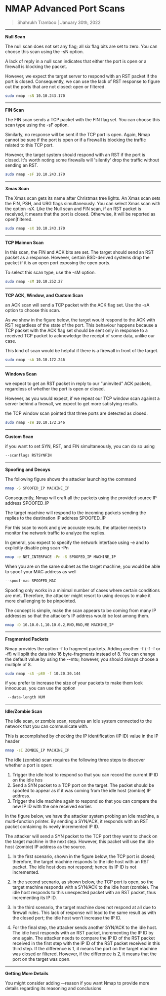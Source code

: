 # NMAP Advanced Port Scans

> Shahrukh Tramboo | January 30th, 2022

--------------------------------------

**Null Scan**

The null scan does not set any flag; all six flag bits are set to zero. You can choose this scan using the -sN option. 

A lack of reply in a null scan indicates that either the port is open or a firewall is blocking the packet.

However, we expect the target server to respond with an RST packet if the port is closed.
Consequently, we can use the lack of RST response to figure out the ports that are not closed: open or filtered.

```bash
sudo nmap -sN 10.10.243.170
```

-----------------------------------------------------

**FIN Scan**

The FIN scan sends a TCP packet with the FIN flag set. You can choose this scan type using the -sF option.

Similarly, no response will be sent if the TCP port is open. Again, Nmap cannot be sure if the port is open or if a firewall is blocking the traffic related to this TCP port.

However, the target system should respond with an RST if the port is closed.
It's worth noting some firewalls will 'silently' drop the traffic without sending an RST.

```bash
sudo nmap -sF 10.10.243.170
```

--------------------------------------------------------

**Xmas Scan**

The Xmas scan gets its name after Christmas tree lights. An Xmas scan sets the FIN, PSH, and URG flags simultaneously.
You can select Xmas scan with the option -sX.
Like the Null scan and FIN scan, if an RST packet is received, it means that the port is closed. Otherwise, it will be reported as open|filtered.

```bash
sudo nmap -sX 10.10.243.170
```

------------------------------------------------------------

**TCP Maimon Scan**

In this scan, the FIN and ACK bits are set. 
The target should send an RST packet as a response.
However, certain BSD-derived systems drop the packet if it is an open port exposing the open ports.

To select this scan type, use the -sM option.

```bash
sudo nmap -sM 10.10.252.27
```

-------------------------------------------------------------

**TCP ACK, Window, and Custom Scan**

an ACK scan will send a TCP packet with the ACK flag set. Use the -sA option to choose this scan.

As we show in the figure below, the target would respond to the ACK with RST regardless of the state of the port. This behaviour happens because a TCP packet with the ACK flag set should be sent only in response to a received TCP packet to acknowledge the receipt of some data, unlike our case.

This kind of scan would be helpful if there is a firewall in front of the target. 

```bash
sudo nmap -sA 10.10.172.246
```

-------------------------------------------------------------

**Windows Scan**

we expect to get an RST packet in reply to our “uninvited” ACK packets, regardless of whether the port is open or closed.

However, as you would expect, if we repeat our TCP window scan against a server behind a firewall, we expect to get more satisfying results.

the TCP window scan pointed that three ports are detected as closed.

```bash
sudo nmap -sW 10.10.172.246
```

----------------------------------------------------------------

**Custom Scan**

if you want to set SYN, RST, and FIN simultaneously, you can do so using

```bash
--scanflags RSTSYNFIN
```

-----------------------------------------------------------------

**Spoofing and Decoys**

The following figure shows the attacker launching the command 

```bash
nmap -S SPOOFED_IP MACHINE_IP
````

Consequently, Nmap will craft all the packets using the provided source IP address SPOOFED_IP

The target machine will respond to the incoming packets sending the replies to the destination IP address SPOOFED_IP

For this scan to work and give accurate results, the attacker needs to monitor the network traffic to analyze the replies.

In general, you expect to specify the network interface using -e and to explicitly disable ping scan -Pn

```bash
nmap -e NET_INTERFACE -Pn -S SPOOFED_IP MACHINE_IP
```

When you are on the same subnet as the target machine, you would be able to spoof your MAC address as well

```bash
--spoof-mac SPOOFED_MAC
```

Spoofing only works in a minimal number of cases where certain conditions are met. Therefore, the attacker might resort to using decoys to make it more challenging to be pinpointed.

The concept is simple, make the scan appears to be coming from many IP addresses so that the attacker’s IP address would be lost among them.

```bash
nmap -D 10.10.0.1,10.10.0.2,RND,RND,ME MACHINE_IP
```

----------------------------------------------------------

**Fragmented Packets**

Nmap provides the option -f to fragment packets. 
Adding another -f (-f -f or -ff) will split the data into 16 byte-fragments instead of 8. You can change the default value by using the --mtu; however, you should always choose a multiple of 8.

```bash
sudo nmap -sS -p80 -f 10.20.30.144
```
if you prefer to increase the size of your packets to make them look innocuous, you can use the option 
```bash
 --data-length NUM
```
---------------------------------------------------------------

**Idle/Zombie Scan**

The idle scan, or zombie scan, requires an idle system connected to the network that you can communicate with.

This is accomplished by checking the IP identification (IP ID) value in the IP header

```bash
nmap -sI ZOMBIE_IP MACHINE_IP
```

The idle (zombie) scan requires the following three steps to discover whether a port is open:

1.	Trigger the idle host to respond so that you can record the current IP ID on the idle hos
2.	Send a SYN packet to a TCP port on the target. The packet should be spoofed to appear as if it was coming from the idle host (zombie) IP address.
3.	Trigger the idle machine again to respond so that you can compare the new IP ID with the one received earlier.

In the figure below, we have the attacker system probing an idle machine, a multi-function printer. By sending a SYN/ACK, it responds with an RST packet containing its newly incremented IP ID.

The attacker will send a SYN packet to the TCP port they want to check on the target machine in the next step. However, this packet will use the idle host (zombie) IP address as the source. 

1.	In the first scenario, shown in the figure below, the TCP port is closed; therefore, the target machine responds to the idle host with an RST packet. The idle host does not respond; hence its IP ID is not incremented.

2.	In the second scenario, as shown below, the TCP port is open, so the target machine responds with a SYN/ACK to the idle host (zombie). The idle host responds to this unexpected packet with an RST packet, thus incrementing its IP ID.

3.	In the third scenario, the target machine does not respond at all due to firewall rules. This lack of response will lead to the same result as with the closed port; the idle host won’t increase the IP ID.

4.	For the final step, the attacker sends another SYN/ACK to the idle host. The idle host responds with an RST packet, incrementing the IP ID by one again. The attacker needs to compare the IP ID of the RST packet received in the first step with the IP ID of the RST packet received in this third step. If the difference is 1, it means the port on the target machine was closed or filtered. However, if the difference is 2, it means that the port on the target was open.

-------------------------------------------------------------------

**Getting More Details**

You might consider adding --reason if you want Nmap to provide more details regarding its reasoning and conclusions




